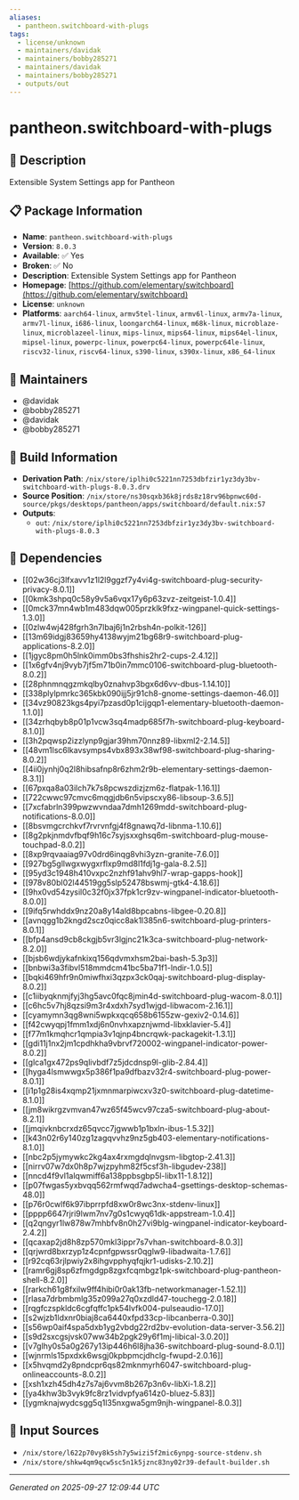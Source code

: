 ```yaml
---
aliases:
  - pantheon.switchboard-with-plugs
tags:
  - license/unknown
  - maintainers/davidak
  - maintainers/bobby285271
  - maintainers/davidak
  - maintainers/bobby285271
  - outputs/out
---
```


# pantheon.switchboard-with-plugs

## 📝 Description

Extensible System Settings app for Pantheon

## 📋 Package Information

- **Name**: `pantheon.switchboard-with-plugs`
- **Version**: `8.0.3`
- **Available**: ✅ Yes
- **Broken**: ✅ No
- **Description**: Extensible System Settings app for Pantheon
- **Homepage**: [https://github.com/elementary/switchboard](https://github.com/elementary/switchboard)
- **License**: `unknown`
- **Platforms**: `aarch64-linux`, `armv5tel-linux`, `armv6l-linux`, `armv7a-linux`, `armv7l-linux`, `i686-linux`, `loongarch64-linux`, `m68k-linux`, `microblaze-linux`, `microblazeel-linux`, `mips-linux`, `mips64-linux`, `mips64el-linux`, `mipsel-linux`, `powerpc-linux`, `powerpc64-linux`, `powerpc64le-linux`, `riscv32-linux`, `riscv64-linux`, `s390-linux`, `s390x-linux`, `x86_64-linux`
## 👥 Maintainers

- @davidak
- @bobby285271
- @davidak
- @bobby285271


## 🔧 Build Information

- **Derivation Path**: `/nix/store/iplhi0c5221nn7253dbfzir1yz3dy3bv-switchboard-with-plugs-8.0.3.drv`
- **Source Position**: `/nix/store/ns30sqxb36k8jrds8z18rv96bpnwc60d-source/pkgs/desktops/pantheon/apps/switchboard/default.nix:57`
- **Outputs**:
  - `out`:  `/nix/store/iplhi0c5221nn7253dbfzir1yz3dy3bv-switchboard-with-plugs-8.0.3`

## 🔗 Dependencies

- [[02w36cj3lfxavv1z1l2l9ggzf7y4vi4g-switchboard-plug-security-privacy-8.0.1]]
- [[0kmk3shpq0c58y9v5a6vqx17y6p63zvz-zeitgeist-1.0.4]]
- [[0mck37mn4wb1m483dqw005przklk9fxz-wingpanel-quick-settings-1.3.0]]
- [[0zlw4wj428fgrh3n7lbaj6j1n2rbsh4n-polkit-126]]
- [[13m69idgj83659hy4138wyjm21bg68r9-switchboard-plug-applications-8.2.0]]
- [[1jgyc8pm0h5lnk0imm0bs3fhshis2hr2-cups-2.4.12]]
- [[1x6gfv4nj9vyb7jf5m71b0in7mmc0106-switchboard-plug-bluetooth-8.0.2]]
- [[28phnmnqgzmkqlby0znahvp3bgx6d6vv-dbus-1.14.10]]
- [[338plylpmrkc365kbk090ijj5jr91ch8-gnome-settings-daemon-46.0]]
- [[34vz90823kgs4pyi7pzasd0p1cijgqp1-elementary-bluetooth-daemon-1.1.0]]
- [[34zrhqbyb8p01p1vcw3sq4madp685f7h-switchboard-plug-keyboard-8.1.0]]
- [[3h2pqwsp2izzlynp9gjar39hm70nnz89-libxml2-2.14.5]]
- [[48vm1lsc6lkavsymps4vbx893x38wf98-switchboard-plug-sharing-8.0.2]]
- [[4ii0jynhj0q2l8hibsafnp8r6zhm2r9b-elementary-settings-daemon-8.3.1]]
- [[67pxqa8a03ilch7k7s8pcwszdizjzm6z-flatpak-1.16.1]]
- [[722cwwc97cmvc6mqgjdb6n5vipscxy86-libsoup-3.6.5]]
- [[7xcfabrln399pwzwvndaa7dmh1269mdd-switchboard-plug-notifications-8.0.0]]
- [[8bsvmgcrchkvf7rvrvnfgj4f8gnawq7d-libnma-1.10.6]]
- [[8g2pkjnmdvfbqf9h16c7syjsxxghsq6m-switchboard-plug-mouse-touchpad-8.0.2]]
- [[8xp9rqvaaiag97v0drd6inqg8vhi3yzn-granite-7.6.0]]
- [[927bg5gllwgxwygxrflxp9md8l1fdj1g-gala-8.2.5]]
- [[95yd3c1948h410vxpc2nzhf91ahv9hl7-wrap-gapps-hook]]
- [[978v80bl02l44519gg5slp52478bswmj-gtk4-4.18.6]]
- [[9hx0vd54zysil0c32f0jx37fpk1cr9zv-wingpanel-indicator-bluetooth-8.0.0]]
- [[9ifq5rwhddx9nz20a8y14ald8bpcabns-libgee-0.20.8]]
- [[avnqgg1b2kngd2scz0qicc8ak1l385n6-switchboard-plug-printers-8.0.1]]
- [[bfp4ansd9cb8ckgjb5vr3lgjnc21k3ca-switchboard-plug-network-8.2.0]]
- [[bjsb6wdjykafnkixq156qdvmxhsm2bai-bash-5.3p3]]
- [[bnbwi3a3fibvl518mmdcm41bc5ba71f1-lndir-1.0.5]]
- [[bqki469hfr9n0miwfhxi3qzpx3ck0qaj-switchboard-plug-display-8.0.2]]
- [[c1iibyqknmjfyj3hg5avc0fqc8jmin4d-switchboard-plug-wacom-8.0.1]]
- [[c6hc5v7hj8qzsi9m3r4xdxh7syd1wjgd-libwacom-2.16.1]]
- [[cyamymn3qg8wni5wpkxqcq658b6155zw-gexiv2-0.14.6]]
- [[f42cwyqpj1fmm1xdj6n0nvhxapznjwmd-libxklavier-5.4]]
- [[f77m1kmqhcr1qmpia3v1qjnp4bncrqwk-packagekit-1.3.1]]
- [[gdi11j1nx2jm1cpdhkha9vbrvf720002-wingpanel-indicator-power-8.0.2]]
- [[glca1gx472ps9qlivbdf7z5jdcdnsp9l-glib-2.84.4]]
- [[hyga4lsmwwgx5p386f1pa9dfbazv32r4-switchboard-plug-power-8.0.1]]
- [[i1p1g28is4xqmp21jxmnmarpiwcxv3z0-switchboard-plug-datetime-8.1.0]]
- [[jm8wikrgzvmvan47wz65f45wcv97cza5-switchboard-plug-about-8.2.1]]
- [[jmqivknbcrxdz65qvcc7jgwwb1p1bxln-ibus-1.5.32]]
- [[k43n02r6y140zg1zagqvvhz9nz5gb403-elementary-notifications-8.1.0]]
- [[nbc2p5jymywkc2kg4ax4rxmgdqlnvgsm-libgtop-2.41.3]]
- [[nirrv07w7dx0h8p7wjzpyhm82f5csf3h-libgudev-238]]
- [[nncd4f9vl1alqwmiff6a138ppbsgbp5l-libx11-1.8.12]]
- [[p07fwgas5yxbvqq562rmfwqd7adwcha4-gsettings-desktop-schemas-48.0]]
- [[p76r0cwlf6k97ibprrpfd8xw0r8wc3nx-stdenv-linux]]
- [[pppp6647rjri9lwm7nv7g0s1cwyq61dk-appstream-1.0.4]]
- [[q2qngyr1lw878w7mhbfv8n0h27vi9blg-wingpanel-indicator-keyboard-2.4.2]]
- [[qcaxap2jd8h8zp570mkl3ippr7s7vhan-switchboard-8.0.3]]
- [[qrjwrd8bxrzyp1z4cpnfgpwssr0qglw9-libadwaita-1.7.6]]
- [[r92cq63rjlpwiy2x8ihgvpphyqfqjkr1-udisks-2.10.2]]
- [[ramr6gj8sp6zfmgdgp8zgxfcqmbgz1pk-switchboard-plug-pantheon-shell-8.2.0]]
- [[rarkch61g8fxilw9ff4hibi0r0ak13fb-networkmanager-1.52.1]]
- [[rlasa7drbmbmlg35z099a27q0xzdld47-touchegg-2.0.18]]
- [[rqgfczspkldc6cgfqffc1pk54lvfk004-pulseaudio-17.0]]
- [[s2wjzb1ldxnr0biaj8ca6440xfpd33cp-libcanberra-0.30]]
- [[s56wp0aif4spa5dxb1yg2vbdg22rd2bv-evolution-data-server-3.56.2]]
- [[s9d2sxcgsjvsk07ww34b2pgk29y6f1mj-libical-3.0.20]]
- [[v7glhy0s5a0g267y13ip446h6l8jha36-switchboard-plug-sound-8.0.1]]
- [[wjnrmls15pxdxk6wsgj0kpbpmcjdhclg-fwupd-2.0.16]]
- [[x5hvqmd2y8pndcpr6qs82mknmyrh6047-switchboard-plug-onlineaccounts-8.0.2]]
- [[xsh1xzh45dh4z7s7aj6vvm8b267p3n6v-libXi-1.8.2]]
- [[ya4khw3b3vyk9fc8rz1vidvpfya614z0-bluez-5.83]]
- [[ygmknajwydcsgg5q1l35nxgwa5gm9njh-wingpanel-8.0.3]]

## 📁 Input Sources

- `/nix/store/l622p70vy8k5sh7y5wizi5f2mic6ynpg-source-stdenv.sh`
- `/nix/store/shkw4qm9qcw5sc5n1k5jznc83ny02r39-default-builder.sh`

---
*Generated on 2025-09-27 12:09:44 UTC*
